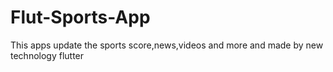 # Flut-Sports-App
This apps update the sports score,news,videos and more and made by new technology flutter
